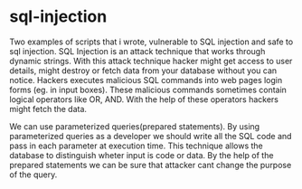 # sql-injection
Two examples of scripts that i wrote, vulnerable to SQL injection and safe to sql injection.
SQL Injection is an attack technique that works through dynamic strings. With this attack technique hacker might get access to user details, might destroy or fetch data from your database without you can notice. 
Hackers executes malicious SQL commands into web pages login forms (eg. in input boxes). These malicious commands sometimes contain logical operators like OR, AND. With the help of these operators hackers might fetch the data. 

We can use parameterized queries(prepared statements). By using parameterized queries as a developer we should write all the SQL code and pass in each parameter at execution time. This technique allows the database to distinguish wheter input is code or data. By the help of the prepared statements we can be sure that attacker cant change the purpose of the query.
